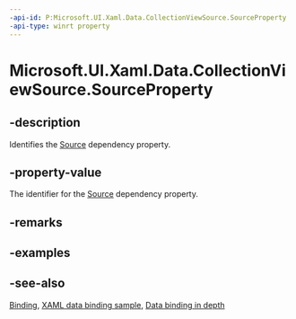 ```yaml
---
-api-id: P:Microsoft.UI.Xaml.Data.CollectionViewSource.SourceProperty
-api-type: winrt property
---
```


<!-- Property syntax
public Windows.UI.Xaml.DependencyProperty SourceProperty { get; }
-->

# Microsoft.UI.Xaml.Data.CollectionViewSource.SourceProperty

## -description
Identifies the [Source](collectionviewsource_source.md) dependency property.

## -property-value
The identifier for the [Source](collectionviewsource_source.md) dependency property.

## -remarks

## -examples

## -see-also
[Binding](binding.md), [XAML data binding sample](https://github.com/Microsoft/Windows-universal-samples/tree/master/Samples/XamlBind), [Data binding in depth](/windows/uwp/data-binding/data-binding-in-depth)
